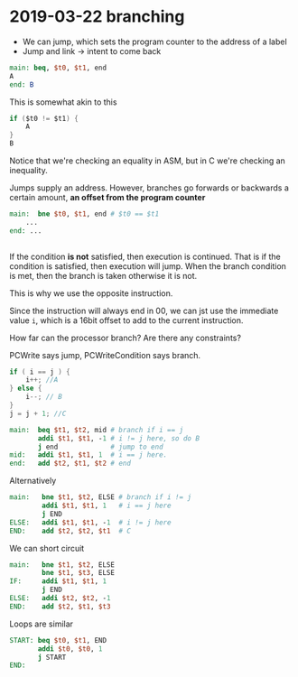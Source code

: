 # 2019-03-22 branching

* We can jump, which sets the program counter to the address of a label
* Jump and link -> intent to come back

```mips
main: beq, $t0, $t1, end
A
end: B
```

This is somewhat akin to this

```c
if ($t0 != $t1) {
    A
}
B
```

Notice that we're checking an equality in ASM, but in C we're checking an inequality.

Jumps supply an address. However, branches go forwards or backwards a certain amount, **an offset from the program counter**

```mips
main:  bne $t0, $t1, end # $t0 == $t1
    ...
end: ...
    
```

If the condition **is not** satisfied, then execution is continued. That is if the condition is satisfied, then execution will jump. When the branch condition is met, then the branch is taken otherwise it is not.

This is why we use the opposite instruction.

Since the instruction will always end in 00, we can jst use the immediate value `i`, which is a 16bit offset to add to the current instruction.


How far can the processor branch? Are there any constraints?

PCWrite says jump, PCWriteCondition says branch.

```c
if ( i == j ) {
    i++; //A
} else {
    i--; // B
}
j = j + 1; //C
```

```mips
main:  beq $t1, $t2, mid # branch if i == j
       addi $t1, $t1, -1 # i != j here, so do B
       j end             # jump to end
mid:   addi $t1, $t1, 1  # i == j here.  
end:   add $t2, $t1, $t2 # end
```

Alternatively 

```mips
main:   bne $t1, $t2, ELSE # branch if i != j 
        addi $t1, $t1, 1   # i == j here
        j END
ELSE:   addi $t1, $t1, -1  # i != j here
END:    add $t2, $t2, $t1  # C
```
We can short circuit

```mips
main:   bne $t1, $t2, ELSE
        bne $t1, $t3, ELSE
IF:     addi $t1, $t1, 1
        j END
ELSE:   addi $t2, $t2, -1
END:    add $t2, $t1, $t3
```



Loops are similar

```mips
START: beq $t0, $t1, END
       addi $t0, $t0, 1
       j START
END:
```